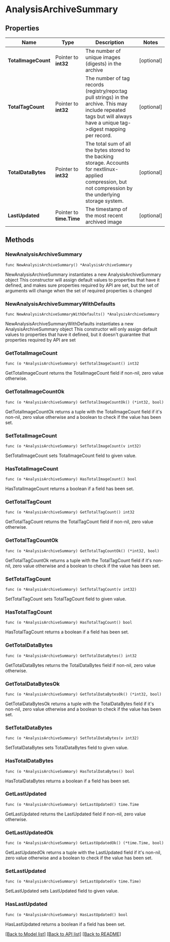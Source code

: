 # AnalysisArchiveSummary

## Properties

Name | Type | Description | Notes
------------ | ------------- | ------------- | -------------
**TotalImageCount** | Pointer to **int32** | The number of unique images (digests) in the archive | [optional] 
**TotalTagCount** | Pointer to **int32** | The number of tag records (registry/repo:tag pull strings) in the archive. This may include repeated tags but will always have a unique tag-&gt;digest mapping per record. | [optional] 
**TotalDataBytes** | Pointer to **int32** | The total sum of all the bytes stored to the backing storage. Accounts for nextlinux-applied compression, but not compression by the underlying storage system. | [optional] 
**LastUpdated** | Pointer to **time.Time** | The timestamp of the most recent archived image | [optional] 

## Methods

### NewAnalysisArchiveSummary

`func NewAnalysisArchiveSummary() *AnalysisArchiveSummary`

NewAnalysisArchiveSummary instantiates a new AnalysisArchiveSummary object
This constructor will assign default values to properties that have it defined,
and makes sure properties required by API are set, but the set of arguments
will change when the set of required properties is changed

### NewAnalysisArchiveSummaryWithDefaults

`func NewAnalysisArchiveSummaryWithDefaults() *AnalysisArchiveSummary`

NewAnalysisArchiveSummaryWithDefaults instantiates a new AnalysisArchiveSummary object
This constructor will only assign default values to properties that have it defined,
but it doesn't guarantee that properties required by API are set

### GetTotalImageCount

`func (o *AnalysisArchiveSummary) GetTotalImageCount() int32`

GetTotalImageCount returns the TotalImageCount field if non-nil, zero value otherwise.

### GetTotalImageCountOk

`func (o *AnalysisArchiveSummary) GetTotalImageCountOk() (*int32, bool)`

GetTotalImageCountOk returns a tuple with the TotalImageCount field if it's non-nil, zero value otherwise
and a boolean to check if the value has been set.

### SetTotalImageCount

`func (o *AnalysisArchiveSummary) SetTotalImageCount(v int32)`

SetTotalImageCount sets TotalImageCount field to given value.

### HasTotalImageCount

`func (o *AnalysisArchiveSummary) HasTotalImageCount() bool`

HasTotalImageCount returns a boolean if a field has been set.

### GetTotalTagCount

`func (o *AnalysisArchiveSummary) GetTotalTagCount() int32`

GetTotalTagCount returns the TotalTagCount field if non-nil, zero value otherwise.

### GetTotalTagCountOk

`func (o *AnalysisArchiveSummary) GetTotalTagCountOk() (*int32, bool)`

GetTotalTagCountOk returns a tuple with the TotalTagCount field if it's non-nil, zero value otherwise
and a boolean to check if the value has been set.

### SetTotalTagCount

`func (o *AnalysisArchiveSummary) SetTotalTagCount(v int32)`

SetTotalTagCount sets TotalTagCount field to given value.

### HasTotalTagCount

`func (o *AnalysisArchiveSummary) HasTotalTagCount() bool`

HasTotalTagCount returns a boolean if a field has been set.

### GetTotalDataBytes

`func (o *AnalysisArchiveSummary) GetTotalDataBytes() int32`

GetTotalDataBytes returns the TotalDataBytes field if non-nil, zero value otherwise.

### GetTotalDataBytesOk

`func (o *AnalysisArchiveSummary) GetTotalDataBytesOk() (*int32, bool)`

GetTotalDataBytesOk returns a tuple with the TotalDataBytes field if it's non-nil, zero value otherwise
and a boolean to check if the value has been set.

### SetTotalDataBytes

`func (o *AnalysisArchiveSummary) SetTotalDataBytes(v int32)`

SetTotalDataBytes sets TotalDataBytes field to given value.

### HasTotalDataBytes

`func (o *AnalysisArchiveSummary) HasTotalDataBytes() bool`

HasTotalDataBytes returns a boolean if a field has been set.

### GetLastUpdated

`func (o *AnalysisArchiveSummary) GetLastUpdated() time.Time`

GetLastUpdated returns the LastUpdated field if non-nil, zero value otherwise.

### GetLastUpdatedOk

`func (o *AnalysisArchiveSummary) GetLastUpdatedOk() (*time.Time, bool)`

GetLastUpdatedOk returns a tuple with the LastUpdated field if it's non-nil, zero value otherwise
and a boolean to check if the value has been set.

### SetLastUpdated

`func (o *AnalysisArchiveSummary) SetLastUpdated(v time.Time)`

SetLastUpdated sets LastUpdated field to given value.

### HasLastUpdated

`func (o *AnalysisArchiveSummary) HasLastUpdated() bool`

HasLastUpdated returns a boolean if a field has been set.


[[Back to Model list]](../README.md#documentation-for-models) [[Back to API list]](../README.md#documentation-for-api-endpoints) [[Back to README]](../README.md)


